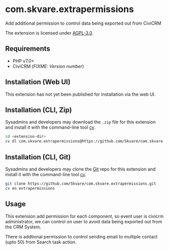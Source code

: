 # com.skvare.extrapermissions

Add additional permission to control data being exported out from CiviCRM

The extension is licensed under [AGPL-3.0](LICENSE.txt).

## Requirements

* PHP v7.0+
* CiviCRM (*FIXME: Version number*)

## Installation (Web UI)

This extension has not yet been published for installation via the web UI.

## Installation (CLI, Zip)

Sysadmins and developers may download the `.zip` file for this extension and
install it with the command-line tool [cv](https://github.com/civicrm/cv).

```bash
cd <extension-dir>
cv dl com.skvare.extrapermissions@https://github.com/Skvare/com.skvare.extrapermissions/archive/master.zip
```

## Installation (CLI, Git)

Sysadmins and developers may clone the [Git](https://en.wikipedia.org/wiki/Git) repo for this extension and
install it with the command-line tool [cv](https://github.com/civicrm/cv).

```bash
git clone https://github.com/Skvare/com.skvare.extrapermissions.git
cv en extrapermissions
```

## Usage

This extension add permission for each component, so event user is civicrm administrator, we can control on user to 
avoid data being exported out from the CRM System.

There is addtional permission to control sending email to multiple contact (upto 50) from Search task action.